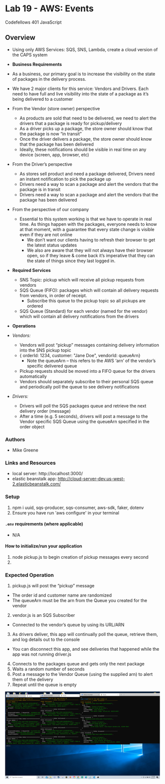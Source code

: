 # Lab 19 - AWS: Events

Codefellows 401 JavaScript

## Overview
- Using only AWS Services: SQS, SNS, Lambda, create a cloud version of the CAPS system

- **Business Requirements**

- As a business, our primary goal is to increase the visibility on the state of packages in the delivery process.

- We have 2 major clients for this service: Vendors and Drivers. Each need to have full and live visibility into the state of a package as it’s being delivered to a customer

- From the Vendor (store owner) perspective
  - As products are sold that need to be delivered, we need to alert the drivers that a package is ready for pickup/delivery
  - As a driver picks up a package, the store owner should know that the package is now “in transit”
  - Once the driver delivers a package, the store owner should know that the package has been delivered
  - Ideally, these notifications should be visible in real time on any device (screen, app, browser, etc)

- From the Driver’s perspective
  - As stores sell product and need a package delivered, Drivers need an instant notification to pick the package up
  - Drivers need a way to scan a package and alert the vendors that the package is in transit
  - Drivers need a way to scan a package and alert the vendors that the package has been delivered

- From the perspective of our company
  - Essential to this system working is that we have to operate in real time. As things happen with the packages, everyone needs to know at that moment, with a guarantee that every state change is visible even if they are not online
    - We don’t want our clients having to refresh their browser to get the latest status updates
    - We also are aware that they will not always have their browser open, so if they leave & come back it’s imperative that they can the state of things since they last logged in.

- **Required Services**

  - SNS Topic: pickup which will receive all pickup requests from vendors
  - SQS Queue (FIFO): packages which will contain all delivery requests from vendors, in order of receipt.
    - Subscribe this queue to the pickup topic so all pickups are ordered
  - SQS Queue (Standard) for each vendor (named for the vendor) which will contain all delivery notifications from the drivers

 - **Operations**
 
  - *Vendors:*
    - Vendors will post “pickup” messages containing delivery information into the SNS pickup topic
    - { orderId: 1234, customer: "Jane Doe", vendorId: queueArn}
      - Note the queueArn – this refers to the AWS ‘arn’ of the vendor’s specific delivered queue
    - Pickup requests should be moved into a FIFO queue for the drivers automatically
    - Vendors should separately subscribe to their personal SQS queue and periodically poll the queue to see delivery notifications
  - *Drivers:*
    - Drivers will poll the SQS packages queue and retrieve the next delivery order (message)
    - After a time (e.g. 5 seconds), drivers will post a message to the Vendor specific SQS Queue using the queueArn specified in the order object


### Authors

- Mike Greene

### Links and Resources

- local server: http://localhost:3000/
- elastic beanstalk app: http://cloud-server-dev.us-west-2.elasticbeanstalk.com/

### Setup

1. npm i uuid, sqs-producer, sqs-consumer, aws-sdk, faker, dotenv
2. Ensure you have run 'aws configure' in your terminal


#### `.env` requirements (where applicable)

- N/A

#### How to initialize/run your application
 
1. node pickup.js to begin creation of pickup messages every second
2. 

### Expected Operation
1. pickup.js will post the “pickup” message
  - The order id and customer name are randomized
  - The queueArn must be the arn from the Queue you created for the vendor
2. vendor.js is an SQS Subscriber
  - Connected to the vendor’s queue by using its URL/ARN
3. As drivers deliver, this app will continually poll the queue, retrieve them, and log details out to the console
  - You can disconnect this app, and see deliveries that happened while the app was not running driver.js
4. Connects to the packages queue and gets only the next package
5. Waits a random number of seconds
6. Post a message to the Vendor Queue (using the supplied arn) to alert them of the delivery
7. Repeat until the queue is empty

![Expected Output:](./lab19-screenshot.png)

